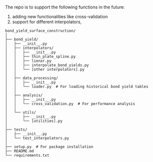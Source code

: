 
The repo is to support the following functions in the future:

1. adding new functionalities like cross-validation
2. support for different interpolators,

```
bond_yield_surface_construction/
│
├── bond_yield/
│   ├── __init__.py
│   ├── interpolators/
│   │   ├── __init__.py
│   │   ├── thin_plate_spline.py
│   │   ├── lienar.py
│   │   ├── interpolate_bond_yields.py
│   │   └── [other interpolators].py
│   │
│   ├── data_processing/
│   │   ├── __init__.py
│   │   └── loader.py  # For loading historical bond yield tables
│   │
│   ├── analysis/
│   │   ├── __init__.py
│   │   └── cross_validation.py  # For performance analysis
│   │
│   └── utils/
│       ├── __init__.py
│       └── [utilities].py
│
├── tests/
│   ├── __init__.py
│   └── test_interpolators.py
│
├── setup.py  # For package installation
├── README.md
└── requirements.txt
```
